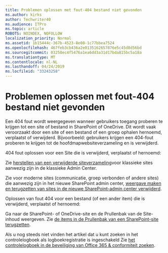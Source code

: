 ```yaml
---
title: Problemen oplossen met fout-404 bestand niet gevonden
ms.author: kirks
author: Techwriter40
ms.audience: ITPro
ms.topic: article
ROBOTS: NOINDEX, NOFOLLOW
localization_priority: Normal
ms.assetid: 1b15444c-367b-4523-8e08-1c77bbea7524
ms.openlocfilehash: 467feb3cb436a2e0135162657876e5c45d8d56bd
ms.sourcegitcommit: 03258ec4f5476a1ea6dd3a31d17bda815bc5a18a
ms.translationtype: MT
ms.contentlocale: nl-NL
ms.lasthandoff: 04/24/2019
ms.locfileid: "33243258"
---
```

# <a name="troubleshoot-error-404-file-not-found"></a>Problemen oplossen met fout-404 bestand niet gevonden

Een 404 fout wordt weergegeven wanneer gebruikers toegang proberen te krijgen tot een site of bestand in SharePoint of OneDrive. Dit wordt vaak veroorzaakt door een site of een bestand of een groep ophalen hernoemd, verplaatst of verwijderd. Bijvoorbeeld: gebruikers krijgen een 404-fout proberen te krijgen tot de hoofdmapwebsiteverzameling en is verwijderd.

404 fout oplossen voor een Site die is verwijderd, verplaatst of hernoemd:

Zie [herstellen van een verwijderde siteverzameling](https://docs.microsoft.com/en-us/sharepoint/restore-deleted-site-collection)voor klassieke sites aanwezig zijn in de klassieke Admin Center.


Zie voor moderne sites (communicatie, groep verbonden of andere sites) die aanwezig zijn in het nieuwe SharePoint admin center, [weergave maken en terugzetten van sites in de nieuwe SharePoint-admin center verwijderd](https://docs.microsoft.com/en-us/sharepoint/restore-deleted-site-collection).

Oplossen van fout 404 voor een bestand (of een ander item) die is verwijderd, verplaatst of hernoemd:

Ga naar de SharePoint- of OneDrive-site en de Prullenbak van de Site-inhoud weergeven. Zie [de items in de Prullenbak van een SharePoint-site terugzetten](https://support.office.com/en-us/article/Restore-items-in-the-Recycle-Bin-of-a-SharePoint-site-6df466b6-55f2-4898-8d6e-c0dff851a0be#ID0EAADAAA=Online).

Als u nog steeds niet vinden het artikel dat u kunt zoeken in het controlelogboek als logboekregistratie is ingeschakeld Zie [het controlelogboek in de beveiliging van Office 365 & conformiteit zoeken](https://docs.microsoft.com/en-us/office365/securitycompliance/search-the-audit-log-in-security-and-compliance?redirectSourcePath=%252fclient%252fsearch-the-audit-log-in-the-office-365-security-compliance-center-0d4d0f35-390b-4518-800e-0c7ec95e946c).
